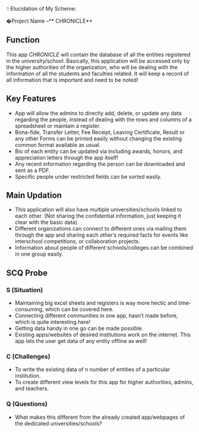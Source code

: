 ✨Elucidation of My Scheme:

�Project Name –** CHRONICLE**

## Function 
This app *CHRONICLE* will contain the database of all the entities registered in the university/school. Basically, this application will be accessed only by the higher authorities of the organization, who will be dealing with the information of all the students and faculties related. It will keep a record of all information that is important and need to be noted! 


## Key Features
- App will allow the admins to directly add, delete, or update any data regarding the people, instead of dealing with the rows and columns of a spreadsheet or maintain a register.
- Bona-fide, Transfer Letter, Fee Receipt, Leaving Certificate, Result or any other Forms can be printed easily without changing the existing common format available as usual.
- Bio of each entity can be updated via including awards, honors, and appreciation letters through the app itself!
- Any recent information regarding the person can be downloaded and sent as a PDF.
- Specific people under restricted fields can be sorted easily.


## Main Updation
- This application will also have multiple universities/schools linked to each other. (Not sharing the confidential information, just keeping it clear with the basic data).
- Different organizations can connect to different ones via mailing them through the app and sharing each other’s required facts for events like interschool competitions, or collaboration projects.
- Information about people of different schools/colleges can be combined in one group easily.


## SCQ Probe

### S (Situation)
- Maintaining big excel sheets and registers is way more hectic and time-consuming, which can be covered here.
- Connecting different communities in one app, hasn’t made before, which is quite interesting here!
- Getting data handy in one go can be made possible.
- Existing apps/websites of desired institutions work on the internet. This app lets the user get data of any entity offline as well!
	
### C (Challenges)
- To write the existing data of n number of entities of a particular institution.
- To create different view levels for this app for higher authorities, admins, and teachers.

### Q (Questions)
- What makes this different from the already created app/webpages of the dedicated universities/schools?

